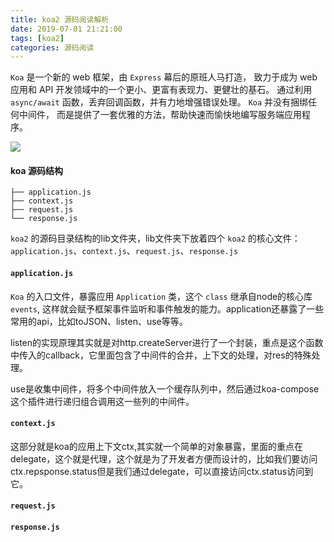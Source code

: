 ```yaml
---
title: koa2 源码阅读解析
date: 2019-07-01 21:21:00
tags: [koa2]
categories: 源码阅读
---
```


`Koa` 是一个新的 web 框架，由 `Express` 幕后的原班人马打造， 致力于成为 web 应用和 API 开发领域中的一个更小、更富有表现力、更健壮的基石。 通过利用 `async/await` 函数，丢弃回调函数，并有力地增强错误处理。 `Koa` 并没有捆绑任何中间件， 而是提供了一套优雅的方法，帮助快速而愉快地编写服务端应用程序。

![](http://cdn.cqyyy.cn/pic/20190714231335.png)

<!-- more -->

#### koa 源码结构

```
├── application.js
├── context.js
├── request.js
└── response.js
```

`koa2` 的源码目录结构的lib文件夹，lib文件夹下放着四个 `koa2` 的核心文件：`application.js`、`context.js`、`request.js`、`response.js`

#### `application.js`

`Koa` 的入口文件，暴露应用 `Application` 类，这个 `class` 继承自node的核心库 `events`, 这样就会赋予框架事件监听和事件触发的能力。application还暴露了一些常用的api，比如toJSON、listen、use等等。

listen的实现原理其实就是对http.createServer进行了一个封装，重点是这个函数中传入的callback，它里面包含了中间件的合并，上下文的处理，对res的特殊处理。

use是收集中间件，将多个中间件放入一个缓存队列中，然后通过koa-compose这个插件进行递归组合调用这一些列的中间件。

#### `context.js`

这部分就是koa的应用上下文ctx,其实就一个简单的对象暴露，里面的重点在delegate，这个就是代理，这个就是为了开发者方便而设计的，比如我们要访问ctx.repsponse.status但是我们通过delegate，可以直接访问ctx.status访问到它。

#### `request.js`


#### `response.js`

